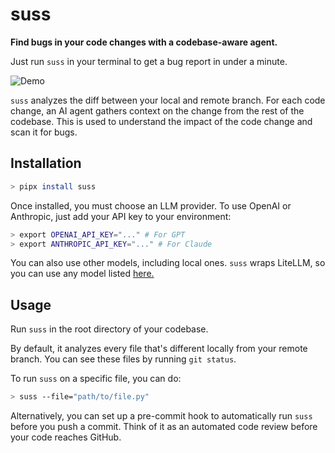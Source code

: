 # suss

**Find bugs in your code changes with a codebase-aware agent.**

Just run `suss` in your terminal to get a bug report in under a minute.

![Demo](demo.gif)

`suss` analyzes the diff between your local and remote branch. For each code change, an AI agent gathers context on the change from the rest of the codebase. This is used to understand the impact of the code change and scan it for bugs.

## Installation

```bash
> pipx install suss
```

Once installed, you must choose an LLM provider. To use OpenAI or Anthropic, just add your API key to your environment:

```bash
> export OPENAI_API_KEY="..." # For GPT
> export ANTHROPIC_API_KEY="..." # For Claude
```

You can also use other models, including local ones. `suss` wraps LiteLLM, so you can use any model listed [here.](https://docs.litellm.ai/docs/providers)

## Usage

Run `suss` in the root directory of your codebase.

By default, it analyzes every file that's different locally from your remote branch. You can see these files by running `git status`.

To run `suss` on a specific file, you can do:

```bash
> suss --file="path/to/file.py"
```

Alternatively, you can set up a pre-commit hook to automatically run `suss` before you push a commit. Think of it as an automated code review before your code reaches GitHub.
